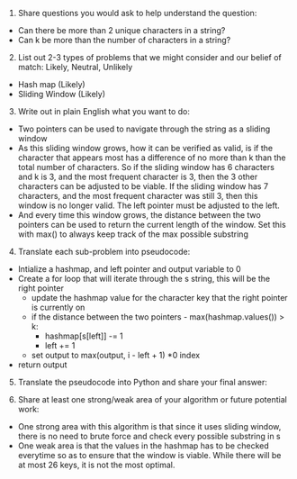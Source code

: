 1. Share questions you would ask to help understand the question:
- Can there be more than 2 unique characters in a string?
- Can k be more than the number of characters in a string?

2. List out 2-3 types of problems that we might consider and our belief of match: Likely, Neutral, Unlikely
- Hash map (Likely)
- Sliding Window (Likely)

3. Write out in plain English what you want to do:
- Two pointers can be used to navigate through the string as a sliding window
- As this sliding window grows, how it can be verified as valid, is if the character that appears most has a difference of no more than k than the total number of characters. So if the sliding window has 6 characters and k is 3, and the most frequent character is 3, then the 3 other characters can be adjusted to be viable. If the sliding window has 7 characters, and the most frequent character was still 3, then this window is no longer valid. The left pointer must be adjusted to the left. 
- And every time this window grows, the distance between the two pointers can be used to return the current length of the window. Set this with max() to always keep track of the max possible substring

4. Translate each sub-problem into pseudocode:
- Intialize a hashmap, and left pointer and output variable to 0
- Create a for loop that will iterate through the s string, this will be the right pointer 
  - update the hashmap value for the character key that the right pointer is currently on
  - if the distance between the two pointers - max(hashmap.values()) > k:
    - hashmap[s[left]] -= 1
    - left += 1
  - set output to max(output, i - left + 1) *0 index
- return output

5. Translate the pseudocode into Python and share your final answer:
  <!-- class Solution:
    def characterReplacement(self, s: str, k: int) -> int:
        hashmap = {}
        left = 0
        output = 0

        for i in range(len(s)):
            hashmap[s[i]] = 1 + hashmap.get(s[i], 0)
            if (i - left + 1) - max(hashmap.values()) > k:
                hashmap[s[left]] -= 1
                left += 1
            output = max(output, i - left + 1)
        return output -->

6. Share at least one strong/weak area of your algorithm or future potential work:
- One strong area with this algorithm is that since it uses sliding window, there is no need to brute force and check every possible substring in s
- One weak area is that the values in the hashmap has to be checked everytime so as to ensure that the window is viable. While there will be at most 26 keys, it is not the most optimal. 